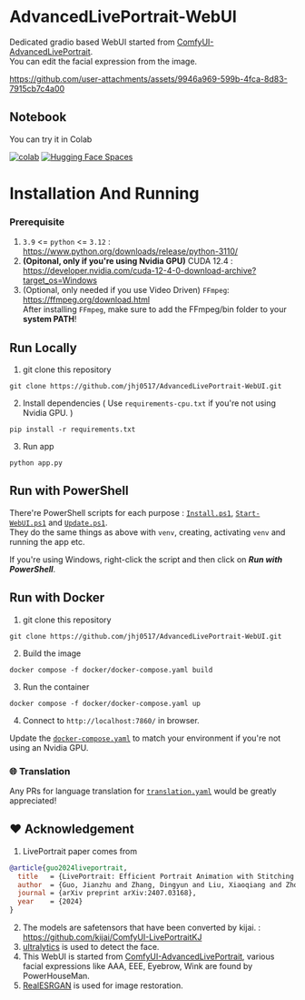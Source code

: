 # AdvancedLivePortrait-WebUI

Dedicated gradio based WebUI started from [ComfyUI-AdvancedLivePortrait](https://github.com/PowerHouseMan/ComfyUI-AdvancedLivePortrait). 
<br>You can edit the facial expression from the image.

https://github.com/user-attachments/assets/9946a969-599b-4fca-8d83-7915cb7c4a00


## Notebook
You can try it in Colab 

[![colab](https://colab.research.google.com/assets/colab-badge.svg)](https://colab.research.google.com/github/jhj0517/AdvancedLivePortrait-WebUI/blob/master/notebooks/advanced_live_portrait_webui.ipynb)
[![Hugging Face Spaces](https://img.shields.io/badge/🤗-Open%20In%20Spaces-blue.svg)](https://huggingface.co/spaces/jhj0517/AdvancedLivePortrait-WebUI)


# Installation And Running
### Prerequisite
1. `3.9` <= `python` <= `3.12` : https://www.python.org/downloads/release/python-3110/
2. **(Opitonal, only if you're using Nvidia GPU)** CUDA 12.4 : https://developer.nvidia.com/cuda-12-4-0-download-archive?target_os=Windows
3. (Optional, only needed if you use Video Driven) `FFmpeg`:  https://ffmpeg.org/download.html <br> After installing `FFmpeg`, make sure to add the FFmpeg/bin folder to your **system PATH**!
## Run Locally
1. git clone this repository
```
git clone https://github.com/jhj0517/AdvancedLivePortrait-WebUI.git
```
2. Install dependencies ( Use `requirements-cpu.txt` if you're not using Nvidia GPU. )
```
pip install -r requirements.txt
```
3. Run app
```
python app.py
```

## Run with PowerShell
There're PowerShell scripts for each purpose : [`Install.ps1`](https://github.com/jhj0517/AdvancedLivePortrait-WebUI/blob/master/Install.ps1), [`Start-WebUI.ps1`](https://github.com/jhj0517/AdvancedLivePortrait-WebUI/blob/master/Start-WebUI.ps1) and [`Update.ps1`](https://github.com/jhj0517/AdvancedLivePortrait-WebUI/blob/master/Update.ps1).
<br> They do the same things as above with `venv`, creating, activating `venv` and running the app etc.

If you're using Windows, right-click the script and then click on ***Run with PowerShell***.

## Run with Docker
1. git clone this repository
```
git clone https://github.com/jhj0517/AdvancedLivePortrait-WebUI.git
```
2. Build the image
```
docker compose -f docker/docker-compose.yaml build
```
3. Run the container
```
docker compose -f docker/docker-compose.yaml up
```
4. Connect to `http://localhost:7860/` in browser.

Update the [`docker-compose.yaml`](https://github.com/jhj0517/AdvancedLivePortrait-WebUI/blob/master/docker/docker-compose.yaml) to match your environment if you're not using an Nvidia GPU.

### 🌐 Translation 
Any PRs for language translation for [`translation.yaml`](https://github.com/jhj0517/AdvancedLivePortrait-WebUI/blob/master/i18n/translation.yaml) would be greatly appreciated!

## ❤️ Acknowledgement
1. LivePortrait paper comes from
```bibtex
@article{guo2024liveportrait,
  title   = {LivePortrait: Efficient Portrait Animation with Stitching and Retargeting Control},
  author  = {Guo, Jianzhu and Zhang, Dingyun and Liu, Xiaoqiang and Zhong, Zhizhou and Zhang, Yuan and Wan, Pengfei and Zhang, Di},
  journal = {arXiv preprint arXiv:2407.03168},
  year    = {2024}
}
```
2. The models are safetensors that have been converted by kijai. : https://github.com/kijai/ComfyUI-LivePortraitKJ
3. [ultralytics](https://github.com/ultralytics/ultralytics) is used to detect the face.
4. This WebUI is started from [ComfyUI-AdvancedLivePortrait](https://github.com/PowerHouseMan/ComfyUI-AdvancedLivePortrait), various facial expressions like AAA, EEE, Eyebrow, Wink are found by PowerHouseMan.
5. [RealESRGAN](https://github.com/xinntao/Real-ESRGAN) is used for image restoration.


